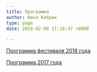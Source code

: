```yaml
---
title: Программа
author: Нина Кибрик
type: page
date: 2018-02-08 11:18:47 +0000

---
```

[Программа фестиваля 2018 года](/programma/programma-2017-goda/ "Программа 2017 года") 

[Программа 2017 года](/programma/programma-2017-goda/ "Программа 2017 года")